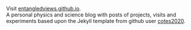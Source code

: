 Visit [entangledviews.github.io](entangledviews.github.io).  
A personal physics and science blog with posts of projects, visits and experiments based upon the Jekyll template from github user [cotes2020](https://github.com/cotes2020/jekyll-theme-chirpy/).
